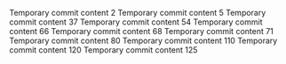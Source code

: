 Temporary commit content 2
Temporary commit content 5
Temporary commit content 37
Temporary commit content 54
Temporary commit content 66
Temporary commit content 68
Temporary commit content 71
Temporary commit content 80
Temporary commit content 110
Temporary commit content 120
Temporary commit content 125
